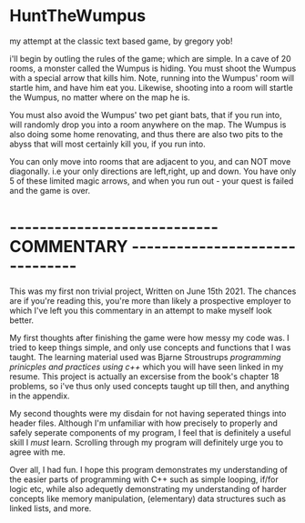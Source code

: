 # HuntTheWumpus
my attempt at the classic text based game, by gregory yob! 

i'll begin by outling the rules of the game; which are simple.
In a cave of 20 rooms, a monster called the Wumpus is hiding. You must shoot the Wumpus with a special arrow that kills him. Note, running into the Wumpus' room will startle him, and have him eat you. Likewise, shooting into a room will startle the Wumpus, no matter where on the map he is. 

You must also avoid the Wumpus' two pet giant bats, that if you run into, will randomly drop you into a room anywhere on the map. The Wumpus is also doing some home renovating, and thus there are also two pits to the abyss that will most certainly kill you, if you run into.

You can only move into rooms that are adjacent to you, and can NOT move diagonally. i.e your only directions are left,right, up and down. You have only 5 of these limited magic arrows, and when you run out - your quest is failed and the game is over.

# ---------------------------- COMMENTARY ------------------------------- #
This was my first non trivial project, Written on June 15th 2021. The chances are if you're reading this, you're more than likely a prospective employer to which I've left you this commentary in an attempt to make myself look better.

My first thoughts after finishing the game were how messy my code was. I tried to keep things simple, and only use concepts and functions that I was taught. The learning material used was Bjarne Stroustrups _programming prinicples and practices using c++_ which you will have seen linked in my resume. This project is actually an excersise from the book's chapter 18 problems, so i've thus only used concepts taught up till then, and anything in the appendix.

My second thoughts were my disdain for not having seperated things into header files. Although I'm unfamiliar with how precisely to properly and safely seperate components of my program, I feel that is definitely a useful skill I _must_ learn. Scrolling through my program will definitely urge you to agree with me.

Over all, I had fun. I hope this program demonstrates my understanding of the easier parts of programming with C++ such as simple looping, if/for logic etc, while also adequetly demonstrating my understanding of harder concepts like memory manipulation, (elementary) data structures such as linked lists, and more.


